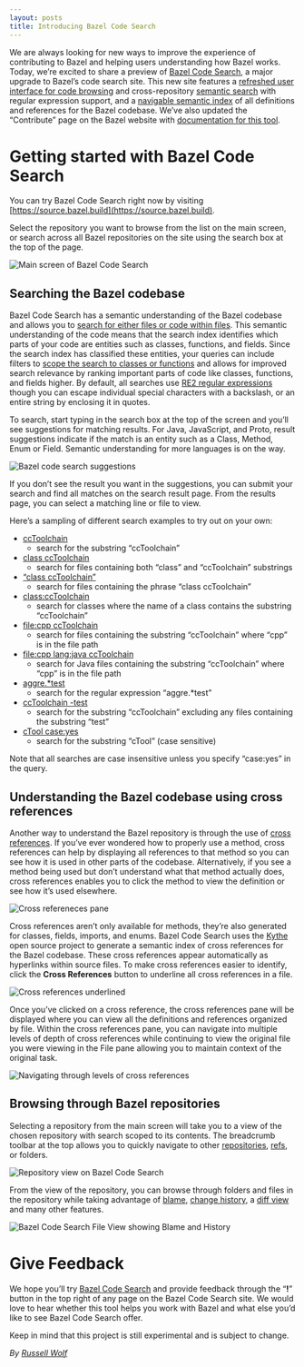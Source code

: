 ```yaml
---
layout: posts
title: Introducing Bazel Code Search
---
```


We are always looking for new ways to improve the experience of contributing to Bazel and helping users understanding how Bazel works. Today, we’re excited to share a preview of [Bazel Code Search](https://source.bazel.build), a major upgrade to Bazel’s code search site. This new site features a [refreshed user interface for code browsing](#browsing-through-bazel-repositories) and cross-repository [semantic search](#searching-the-bazel-codebase) with regular expression support, and a [navigable semantic index](#understanding-the-bazel-codebase-using-cross-references) of all definitions and references for the Bazel codebase. We’ve also updated the “Contribute” page on the Bazel website with [documentation for this tool](https://bazel.build/browse-and-search-user-guide.html). 

# Getting started with Bazel Code Search 
You can try Bazel Code Search right now by visiting [https://source.bazel.build](https://source.bazel.build). 

Select the repository you want to browse from the list on the main screen, or search across all Bazel repositories on the site using the search box at the top of the page. 

![Main screen of Bazel Code Search](/assets/bazel-code-search-main-screen.png)

<a id="searching-the-bazel-codebase"></a> 
## Searching the Bazel codebase
Bazel Code Search has a semantic understanding of the Bazel codebase and allows you to [search for either files or code within files](https://bazel.build/browse-and-search-user-guide.html#search). This semantic understanding of the code means that the search index identifies which parts of your code are entities such as classes, functions, and fields.  Since the search index has classified these entities, your queries can include filters to [scope the search to classes or functions](https://bazel.build/browse-and-search-user-guide.html#search) and allows for improved search relevance by ranking important parts of code like classes, functions, and fields higher. By default, all searches use [RE2 regular expressions](https://github.com/google/re2/wiki/Syntax) though you can escape individual special characters with a backslash, or an entire string by enclosing it in quotes. 

To search, start typing in the search box at the top of the screen and you’ll see suggestions for matching results. For Java, JavaScript, and Proto, result suggestions indicate if the match is an entity such as a Class, Method, Enum or Field. Semantic understanding for more languages is on the way. 

![Bazel code search suggestions](/assets/bazel-code-search-suggestions.png)

If you don’t see the result you want in the suggestions, you can submit your search and find all matches on the search result page. From the results page, you can select a matching line or file to view. 

Here’s a sampling of different search examples to try out on your own: 

* [ccToolchain](https://source.bazel.build/search?q=ccToolchain)
    * search for the substring “ccToolchain”
* [class ccToolchain](https://source.bazel.build/search?q=class%20ccToolchain)
    * search for files containing both “class” and “ccToolchain” substrings
* [“class ccToolchain”](https://source.bazel.build/search?q="class%20ccToolchain")
    * search for files containing the phrase “class ccToolchain” 
* [class:ccToolchain](https://source.bazel.build/search?q=class:ccToolchain)
    * search for classes where the name of a class contains the substring “ccToolchain”
* [file:cpp ccToolchain](https://source.bazel.build/search?q=file:cpp%20ccToolchain)
    * search for files containing the substring “ccToolchain” where “cpp” is in the file path 
* [file:cpp lang:java ccToolchain](https://source.bazel.build/search?q=file:cpp%20lang:java%20ccToolchain)
    * search for Java files containing the substring “ccToolchain” where “cpp” is in the file path
* [aggre.*test](https://source.bazel.build/search?q=aggre.*test)
    * search for the regular expression “aggre.*test”
* [ccToolchain -test](https://source.bazel.build/search?q=ccToolchain%20-test)
    * search for the substring “ccToolchain” excluding any files containing the substring “test”
* [cTool case:yes](https://source.bazel.build/search?q=cTool%20case:yes)
    * search for the substring “cTool” (case sensitive)

Note that all searches are case insensitive unless you specify “case:yes” in the query. 

<a id="understanding-the-bazel-codebase-using-cross-references"></a> 
## Understanding the Bazel codebase using cross references
Another way to understand the Bazel repository is through the use of [cross references](https://bazel.build/browse-and-search-user-guide.html#browsing-cross-references). If you’ve ever wondered how to properly use a method, cross references can help by displaying all references to that method so you can see how it is used in other parts of the codebase. Alternatively, if you see a method being used but don’t understand what that method actually does, cross references enables you to click the method to view the definition or see how it’s used elsewhere. 

![Cross refereneces pane](/assets/bazel-code-search-xref-pane.png)

Cross references aren’t only available for methods, they’re also generated for classes, fields, imports, and enums. Bazel Code Search uses the [Kythe](https://kythe.io/docs/kythe-overview.html) open source project to generate a semantic index of cross references for the Bazel codebase. These cross references appear automatically as hyperlinks within source files. To make cross references easier to identify, click the **Cross References** button to underline all cross references in a file. 

![Cross references underlined](/assets/bazel-code-search-xref-underlined.png)

Once you’ve clicked on a cross reference, the cross references pane will be displayed where you can view all the definitions and references organized by file. Within the cross references pane, you can navigate into multiple levels of depth of cross references while continuing to view the original file you were viewing in the File pane allowing you to maintain context of the original task. 

![Navigating through levels of cross references](/assets/bazel-code-search-xref-levels.png)

<a id="browsing-through-bazel-repositories"></a> 
## Browsing through Bazel repositories
Selecting a repository from the main screen will take you to a view of the chosen repository with search scoped to its contents. The breadcrumb toolbar at the top allows you to quickly navigate to other [repositories](https://bazel.build/browse-and-search-user-guide.html#switch-repositories), [refs](https://bazel.build/browse-and-search-user-guide.html#open-a-branch-commit-or-tag), or folders. 

![Repository view on Bazel Code Search](/assets/bazel-code-search-repo-view.png)

From the view of the repository, you can browse through folders and files in the repository while taking advantage of [blame](https://bazel.build/browse-and-search-user-guide.html#view-file-changes), [change history](https://bazel.build/browse-and-search-user-guide.html#view-change-history), a [diff view](https://bazel.build/browse-and-search-user-guide.html#compare-a-file-to-a-different-commit) and many other features. 

![Bazel Code Search File View showing Blame and History](/assets/bazel-code-search-file-view.png)

# Give Feedback 
We hope you’ll try [Bazel Code Search](https://source.bazel.build) and provide feedback through the “**!**” button in the top right of any page on the Bazel Code Search site. We would love to hear whether this tool helps you work with Bazel and what else you’d like to see Bazel Code Search offer. 

Keep in mind that this project is still experimental and is subject to change.

*By [Russell Wolf](https://github.com/russwolf)*

